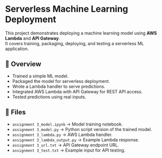 # Serverless Machine Learning Deployment

This project demonstrates deploying a machine learning model using **AWS Lambda** and **API Gateway**.  
It covers training, packaging, deploying, and testing a serverless ML application.

## 📝 Overview
- Trained a simple ML model.  
- Packaged the model for serverless deployment.  
- Wrote a Lambda handler to serve predictions.  
- Integrated AWS Lambda with API Gateway for REST API access.  
- Tested predictions using real inputs.  

## 📂 Files
- `assignment 3_model.ipynb` → Model training notebook.  
- `assignment 3_model.py` → Python script version of the trained model.  
- `assignment 3_lambda.py` → AWS Lambda handler.  
- `assignment 3_lambda_output.py` → Example Lambda response.  
- `assignment 3_url.txt` → API Gateway endpoint URL.  
- `assignment 3_test.txt` → Example input for API testing.  
